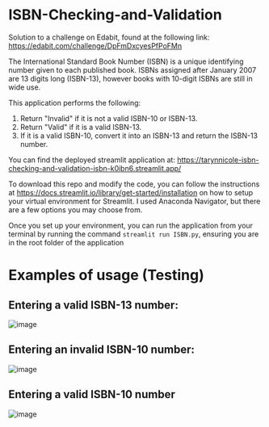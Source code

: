 # ISBN-Checking-and-Validation
Solution to a challenge on Edabit, found at the following link: https://edabit.com/challenge/DpFmDxcyesPfPoFMn

The International Standard Book Number (ISBN) is a unique identifying number given to each published book. ISBNs assigned after January 2007 are 13 digits long (ISBN-13), however books with 10-digit ISBNs are still in wide use.

This application performs the following:

1. Return "Invalid" if it is not a valid ISBN-10 or ISBN-13.
2. Return "Valid" if it is a valid ISBN-13.
3. If it is a valid ISBN-10, convert it into an ISBN-13 and return the ISBN-13 number.

You can find the deployed streamlit application at: https://tarynnicole-isbn-checking-and-validation-isbn-k0ibn6.streamlit.app/


To download this repo and modify the code, you can follow the instructions at https://docs.streamlit.io/library/get-started/installation on how to setup your virtual environment for Streamlit.
I used Anaconda Navigator, but there are a few options you may choose from.

Once you set up your environment, you can run the application from your terminal by running the command `streamlit run ISBN.py`, ensuring you are in the root folder of the application

# Examples of usage (Testing)

## Entering a valid ISBN-13 number:
![image](https://github.com/TarynNicole/ISBN-Checking-and-Validation/assets/70257895/41c33d19-bae6-4c35-b24d-1f2b91f3851c)


## Entering an invalid ISBN-10 number:
![image](https://github.com/TarynNicole/ISBN-Checking-and-Validation/assets/70257895/0106d0b6-e0fd-4b08-a0c7-db86e4fb61e5)

## Entering a valid ISBN-10 number
![image](https://github.com/TarynNicole/ISBN-Checking-and-Validation/assets/70257895/b96f76ca-4750-4dc9-99fe-8c51e518b350)




